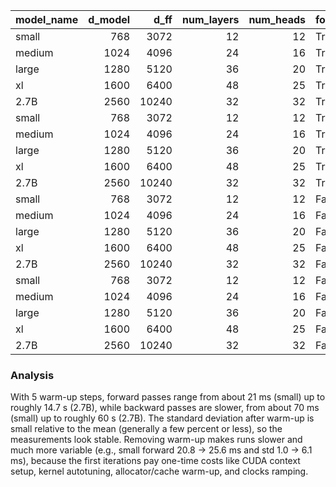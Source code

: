 | model_name   |   d_model |   d_ff |   num_layers |   num_heads | forward_only   |   warmup_steps |   avg_ms_per_step |   std_ms_per_step |   tokens_per_step |   throughput_tokens_per_s |
|:-------------|----------:|-------:|-------------:|------------:|:---------------|---------------:|------------------:|------------------:|------------------:|--------------------------:|
| small        |       768 |   3072 |           12 |          12 | True           |              5 |           20.8058 |            0.9928 |               512 |                  24608.5  |
| medium       |      1024 |   4096 |           24 |          16 | True           |              5 |           54.8309 |            0.9197 |               512 |                   9337.8  |
| large        |      1280 |   5120 |           36 |          20 | True           |              5 |          115.118  |            1.115  |               512 |                   4447.62 |
| xl           |      1600 |   6400 |           48 |          25 | True           |              5 |         3588.65   |           71.6849 |               512 |                    142.67 |
| 2.7B         |      2560 |  10240 |           32 |          32 | True           |              5 |        14657.8    |          101.74   |               512 |                     34.93 |
| small        |       768 |   3072 |           12 |          12 | True           |              0 |           25.6031 |            6.1385 |               512 |                  19997.6  |
| medium       |      1024 |   4096 |           24 |          16 | True           |              0 |           60.0241 |            6.4227 |               512 |                   8529.91 |
| large        |      1280 |   5120 |           36 |          20 | True           |              0 |          145.531  |           75.7248 |               512 |                   3518.14 |
| xl           |      1600 |   6400 |           48 |          25 | True           |              0 |         3683.24   |          180.325  |               512 |                    139.01 |
| 2.7B         |      2560 |  10240 |           32 |          32 | True           |              0 |        15012.7    |          657.218  |               512 |                     34.1  |
| small        |       768 |   3072 |           12 |          12 | False          |              5 |           70.493  |            8.5629 |               512 |                   7263.13 |
| medium       |      1024 |   4096 |           24 |          16 | False          |              5 |          182.445  |            5.9119 |               512 |                   2806.32 |
| large        |      1280 |   5120 |           36 |          20 | False          |              5 |         2483.24   |           49.1963 |               512 |                    206.18 |
| xl           |      1600 |   6400 |           48 |          25 | False          |              5 |        45246.2    |         5612.65   |               512 |                     11.32 |
| 2.7B         |      2560 |  10240 |           32 |          32 | False          |              5 |        60128.2    |         2049.39   |               512 |                      8.52 |
| small        |       768 |   3072 |           12 |          12 | False          |              0 |           73.479  |            7.5395 |               512 |                   6967.98 |
| medium       |      1024 |   4096 |           24 |          16 | False          |              0 |          197.293  |           13.6348 |               512 |                   2595.13 |
| large        |      1280 |   5120 |           36 |          20 | False          |              0 |         2617.47   |          126.06   |               512 |                    195.61 |
| xl           |      1600 |   6400 |           48 |          25 | False          |              0 |        38739.2    |         1477.29   |               512 |                     13.22 |
| 2.7B         |      2560 |  10240 |           32 |          32 | False          |              0 |        56981.9    |         1381.42   |               512 |                      8.99 |


### Analysis
With 5 warm-up steps, forward passes range from about 21 ms (small) up to roughly 14.7 s (2.7B), while backward passes are slower, from about 70 ms (small) up to roughly 60 s (2.7B). The standard deviation after warm-up is small relative to the mean (generally a few percent or less), so the measurements look stable. Removing warm-up makes runs slower and much more variable (e.g., small forward 20.8 → 25.6 ms and std 1.0 → 6.1 ms), because the first iterations pay one-time costs like CUDA context setup, kernel autotuning, allocator/cache warm-up, and clocks ramping. 